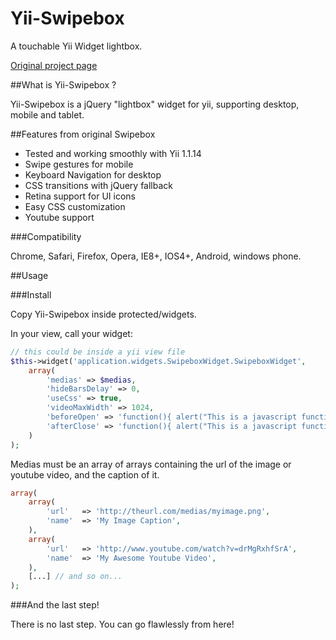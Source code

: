 Yii-Swipebox
================================

A touchable Yii Widget lightbox.

[Original project page](http://brutaldesign.github.com/swipebox)

##What is Yii-Swipebox ?

Yii-Swipebox is a jQuery "lightbox" widget for yii, supporting desktop, mobile and tablet.

##Features from original Swipebox

- Tested and working smoothly with Yii 1.1.14
- Swipe gestures for mobile
- Keyboard Navigation for desktop
- CSS transitions with jQuery fallback
- Retina support for UI icons
- Easy CSS customization
- Youtube support

###Compatibility

Chrome, Safari, Firefox, Opera, IE8+, IOS4+, Android, windows phone.

##Usage

###Install

Copy Yii-Swipebox inside protected/widgets.

In your view, call your widget:

```php
// this could be inside a yii view file
$this->widget('application.widgets.SwipeboxWidget.SwipeboxWidget', 
	array(
		'medias' => $medias, 
		'hideBarsDelay' => 0, 
		'useCss' => true,
		'videoMaxWidth' => 1024,
		'beforeOpen' => 'function(){ alert("This is a javascript function called before opening Yii-Swipebox!"); }',
		'afterClose' => 'function(){ alert("This is a javascript function called after closing Yii-Swipebox!");  }'
	)
); 
```
Medias must be an array of arrays containing the url of the image or youtube video, and the caption of it.
```php
array(
	array(
		'url' 	=> 'http://theurl.com/medias/myimage.png',
		'name' 	=> 'My Image Caption',
	),
	array(
		'url' 	=> 'http://www.youtube.com/watch?v=drMgRxhfSrA',
		'name' 	=> 'My Awesome Youtube Video',
	),
	[...] // and so on...
);
```
###And the last step!

There is no last step.
You can go flawlessly from here!

